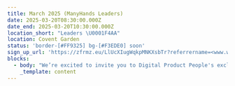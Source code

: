 ```yaml
---
title: March 2025 (ManyHands Leaders)
date: 2025-03-20T08:30:00.000Z
date_end: 2025-03-20T10:30:00.000Z
location_short: "Leaders \U0001F4AA"
location: Covent Garden
status: 'border-[#FF9325] bg-[#F3EDE0] soon'
sign_up_url: 'https://zfrmz.eu/LlUcXIugWqkpMNKXsbTr?referrername=<www.wearemanyhands.com>'
blocks:
  - body: "We’re excited to invite you to Digital Product People's exclusive, invite-only event for senior leaders in digital product. You'll meet fellow senior leaders across product, technology, research, and design to exchange insights, tackle key challenges, and foster meaningful connections in a collaborative setting.\n\nThanks to our generous sponsor Askable, the Digital Product Leaders event promises thought-provoking talks from industry voices, small-group roundtable discussions on curated themes, and the chance to network with like-minded experts - all over a tasty breakfast.\n\nBuilding on the success of our ManyHands event series running since 2021, we're thrilled to bring you our event for leaders. Our event series is inspired by the phrase \"many hands make light work.\" The event is collaborative in nature, bringing together diverse perspectives from across industries to solve shared challenges and uncover motivating solutions.\n\n**What to Expect**\n\n\U0001F4E2 Thought-provoking talks from leading voices in product management and leadership.\n\n\U0001F300 Small-group roundtable discussions, guided by curated themes, to spark actionable insights.\n\n\U0001F91D Meaningful networking opportunities with a select group of Directors across Product, Technology, Research and Design.\n\n**Details**\n\n\U0001F4C5 Date: Thursday, 20 March 2025\n\n⏰ Time: 8:00 AM - 10:30 AM\n\n\U0001F4CD Location: Central London (venue details provided upon RSVP)\n\nWith breakfast provided and limited spaces available, this is a morning not to be missed.\n\nThis event is by invitation only, so if you're a senior leader ready to share, learn, and grow, we’d love to see you there.\n"
    _template: content
---
```


